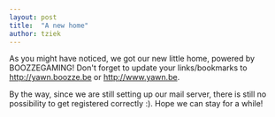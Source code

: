 ```yaml
---
layout: post
title:  "A new home"
author: tziek
---
```


As you might have noticed, we got our new little home, powered by BOOZZEGAMING! 
Don't forget to update your links/bookmarks to http://yawn.boozze.be or http://www.yawn.be. 

By the way, since we are still setting up our mail server, there is still no possibility to get registered correctly :). 
Hope we can stay for a while!
